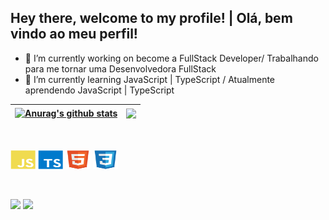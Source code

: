 ## Hey there, welcome to my profile! | Olá, bem vindo ao meu perfil! 


- 🔭 I’m currently working on become a FullStack Developer/ Trabalhando para me tornar uma Desenvolvedora FullStack
- 🌱 I’m currently learning JavaScript | TypeScript / Atualmente aprendendo JavaScript | TypeScript

| <a href="https://github.com/anuraghazra/github-readme-stats"><img align="center" src="https://github-readme-stats.vercel.app/api?username=gaba-teixeira&show_icons=true&include_all_commits=true&theme=buefy&hide_border=true" alt="Anurag's github stats" /></a> | <a href="https://github.com/anuraghazra/github-readme-stats"><img align="center" src="https://github-readme-stats.vercel.app/api/top-langs/?username=gaba-teixeira&layout=compact&theme=buefy&hide_border=true" /></a> |
| ------------- | ------------- |


<br />
<div style="display: inline_block"><br>
  <img align="center" alt="Gaba-Js" height="30" width="40" src="https://raw.githubusercontent.com/devicons/devicon/master/icons/javascript/javascript-plain.svg">
  <img align="center" alt="Gaba-Ts" height="30" width="40" src="https://raw.githubusercontent.com/devicons/devicon/master/icons/typescript/typescript-plain.svg">
   <img align="center" alt="Gaba-HTML" height="30" width="40" src="https://raw.githubusercontent.com/devicons/devicon/master/icons/html5/html5-original.svg">
  <img align="center" alt="Gaba-CSS" height="30" width="40" src="https://raw.githubusercontent.com/devicons/devicon/master/icons/css3/css3-original.svg">
<br />
<br />
<br />

 <a href="https://www.linkedin.com/in/gabriela-teixeira-935a18320/" target="blank"><img src="https://img.shields.io/badge/-LinkedIn-%230077B5?style=for-the-badge&logo=linkedin&logoColor=white" target="_blank"></a> 
 <a href="mailto:gaba.andrade@outlook.com" target="_blank"><img src="https://img.shields.io/badge/Microsoft_Outlook-0078D4?style=for-the-badge&logo=microsoft-outlook&logoColor=white" target="_blank"></a> 

